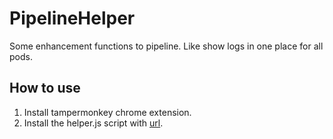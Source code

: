 # PipelineHelper

Some enhancement functions to pipeline. Like show logs in one place for all pods.

## How to use 
1. Install tampermonkey chrome extension.
2. Install the helper.js script with [url](https://raw.githubusercontent.com/ufo22940268/PipelineHelper/main/helper.js).
